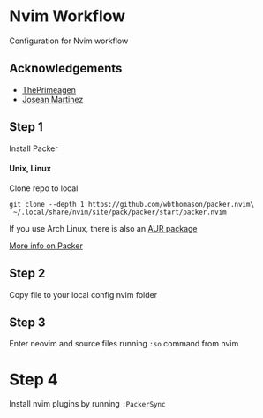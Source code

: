 # Nvim Workflow

Configuration for Nvim workflow

## Acknowledgements

- [ThePrimeagen](https://www.youtube.com/watch?v=w7i4amO_zaE&ab_channel=ThePrimeagen)
- [Josean Martinez](www.youtube.com/watch?v=vdn_pKJUda8)


## Step 1
Install Packer
#### Unix, Linux 
Clone repo to local
```
git clone --depth 1 https://github.com/wbthomason/packer.nvim\
 ~/.local/share/nvim/site/pack/packer/start/packer.nvim
```
If you use Arch Linux, there is also an [AUR package](https://aur.archlinux.org/packages/nvim-packer-git)

[More info on Packer ](https://github.com/wbthomason/packer.nvim)

## Step 2
Copy file to your local config nvim folder

## Step 3
Enter neovim and source files running `:so` command from nvim

# Step 4
Install nvim plugins by running `:PackerSync`

